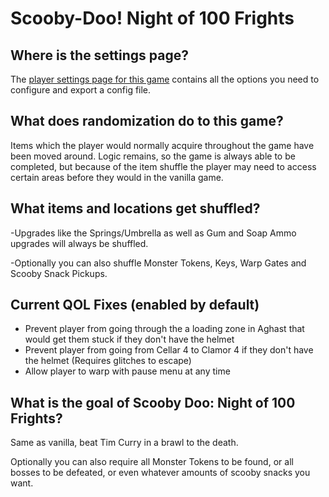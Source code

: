 # Scooby-Doo! Night of 100 Frights

## Where is the settings page?

The [player settings page for this game](../player-settings) contains all the options you need to configure and export a
config file.

## What does randomization do to this game?

Items which the player would normally acquire throughout the game have been moved around. Logic remains, so the game is
always able to be completed, but because of the item shuffle the player may need to access certain areas before they
would in the vanilla game.

## What items and locations get shuffled?

-Upgrades like the Springs/Umbrella as well as Gum and Soap Ammo upgrades will always be shuffled. 

-Optionally you can also shuffle Monster Tokens, Keys, Warp Gates and Scooby Snack Pickups.

## Current QOL Fixes (enabled by default)
- Prevent player from going through the a loading zone in Aghast that would get them stuck if they don't have the helmet
- Prevent player from going from Cellar 4 to Clamor 4 if they don't have the helmet (Requires glitches to escape)
- Allow player to warp with pause menu at any time

## What is the goal of Scooby Doo: Night of 100 Frights?

Same as vanilla, beat Tim Curry in a brawl to the death.

Optionally you can also require all Monster Tokens to be found, or all bosses to be defeated, or even whatever amounts of scooby snacks you want.
